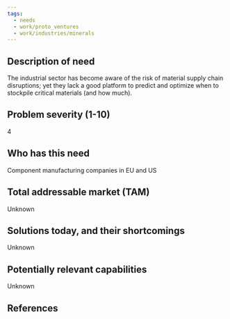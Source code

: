```yaml
---
tags:
  - needs
  - work/proto_ventures
  - work/industries/minerals
---
```

## Description of need
The industrial sector has become aware of the risk of material supply chain disruptions; yet they lack a good platform to predict and optimize when to stockpile critical materials (and how much).

## Problem severity (1-10)
4

## Who has this need
Component manufacturing companies in EU and US

## Total addressable market (TAM)
Unknown

## Solutions today, and their shortcomings
Unknown

## Potentially relevant capabilities
Unknown

## References
